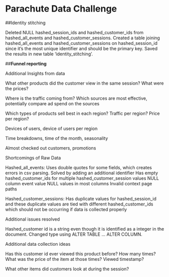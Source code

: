 # Parachute Data Challenge

##Identity stitching

Deleted NULL hashed_session_ids and hashed_customer_ids from hashed_all_events and hashed_customer_sessions. Created a table joining hashed_all_events and hashed_customer_sessions on hashed_session_id since it’s the most unique identifier and should be the primary key. Saved the results in new table ‘identity_stitching’.

##**Funnel reporting**




Additional Insights from data

What other products did the customer view in the same session? What were the prices? 

Where is the traffic coming from? Which sources are most effective, potentially compare ad spend on the sources

Which types of products sell best in each region? Traffic per region? Price per region?

Devices of users, device of users per region

Time breakdowns, time of the month, seasonality

Almost checked out customers, promotions




Shortcomings of Raw Data

Hashed_all_events:
Uses double quotes for some fields, which creates errors in csv parsing. Solved by adding an additional identifier
Has empty hashed_customer_ids for multiple hashed_customer_session values
NULL column event value
NULL values in most columns
Invalid context page paths


Hashed_customer_sessions:
Has duplicate values for hashed_session_id and these duplicate values are tied with different hashed_customer_ids which should not be occurring if data is collected properly


Additional issues resolved

Hashed_customer id is a string even though it is identified as a integer in the document. Changed type using ALTER TABLE … ALTER COLUMN.

Additional data collection ideas

Has this customer id ever viewed this product before? How many times? What was the price of the item at those times? Viewed timestamp?

What other items did customers look at during the session?
